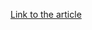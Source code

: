 [Link to the article](https://www.recordedfuture.com/whispergate-malware-corrupts-computers-ukraine)
